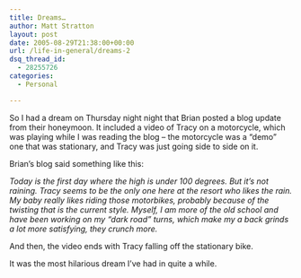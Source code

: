 ```yaml
---
title: Dreams…
author: Matt Stratton
layout: post
date: 2005-08-29T21:38:00+00:00
url: /life-in-general/dreams-2
dsq_thread_id:
  - 28255726
categories:
  - Personal

---
```

So I had a dream on Thursday night night that Brian posted a blog update from their honeymoon. It included a video of Tracy on a motorcycle, which was playing while I was reading the blog &#8211; the motorcycle was a &#8220;demo&#8221; one that was stationary, and Tracy was just going side to side on it.

Brian&#8217;s blog said something like this:

<span style="font-style:italic;">Today is the first day where the high is under 100 degrees. But it&#8217;s not raining. Tracy seems to be the only one here at the resort who likes the rain. My baby really likes riding those motorbikes, probably because of the twisting that is the current style. Myself, I am more of the old school and have been working on my &#8220;dark road&#8221; turns, which make my a back grinds a lot more satisfying, they crunch more.</span>

And then, the video ends with Tracy falling off the stationary bike.

It was the most hilarious dream I&#8217;ve had in quite a while.